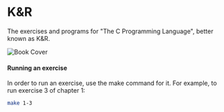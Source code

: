 # K&R
The exercises and programs for "The C Programming Language", better known as K&R.

![Book Cover](https://github.com/jonathantorres/kr/blob/revs/cover.jpeg)

#### Running an exercise
In order to run an exercise, use the make command for it. For example, to run exercise 3 of chapter 1:
```bash
make 1-3
```
